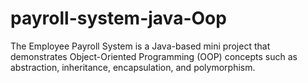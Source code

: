 # payroll-system-java-Oop
The Employee Payroll System is a Java-based mini project that demonstrates Object-Oriented Programming (OOP) concepts such as abstraction, inheritance, encapsulation, and polymorphism.
